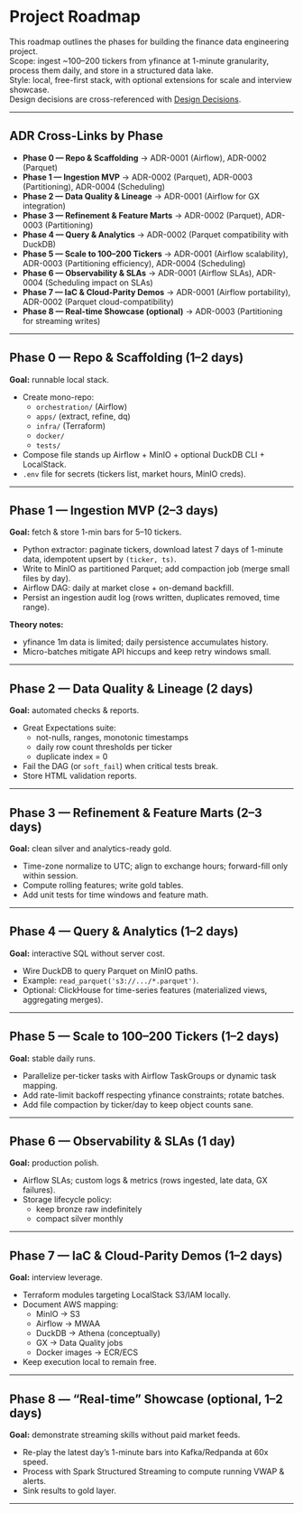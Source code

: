# Project Roadmap

This roadmap outlines the phases for building the finance data engineering project.  
Scope: ingest ~100–200 tickers from yfinance at 1-minute granularity, process them daily, and store in a structured data lake.  
Style: local, free-first stack, with optional extensions for scale and interview showcase.  
Design decisions are cross-referenced with [Design Decisions](design_decisions.md).

---

## ADR Cross-Links by Phase

- **Phase 0 — Repo & Scaffolding** → ADR-0001 (Airflow), ADR-0002 (Parquet)  
- **Phase 1 — Ingestion MVP** → ADR-0002 (Parquet), ADR-0003 (Partitioning), ADR-0004 (Scheduling)  
- **Phase 2 — Data Quality & Lineage** → ADR-0001 (Airflow for GX integration)  
- **Phase 3 — Refinement & Feature Marts** → ADR-0002 (Parquet), ADR-0003 (Partitioning)  
- **Phase 4 — Query & Analytics** → ADR-0002 (Parquet compatibility with DuckDB)  
- **Phase 5 — Scale to 100–200 Tickers** → ADR-0001 (Airflow scalability), ADR-0003 (Partitioning efficiency), ADR-0004 (Scheduling)  
- **Phase 6 — Observability & SLAs** → ADR-0001 (Airflow SLAs), ADR-0004 (Scheduling impact on SLAs)  
- **Phase 7 — IaC & Cloud-Parity Demos** → ADR-0001 (Airflow portability), ADR-0002 (Parquet cloud-compatibility)  
- **Phase 8 — Real-time Showcase (optional)** → ADR-0003 (Partitioning for streaming writes)  

---

## Phase 0 — Repo & Scaffolding (1–2 days)
**Goal:** runnable local stack.  

- Create mono-repo:  
  - `orchestration/` (Airflow)  
  - `apps/` (extract, refine, dq)  
  - `infra/` (Terraform)  
  - `docker/`  
  - `tests/`  
- Compose file stands up Airflow + MinIO + optional DuckDB CLI + LocalStack.  
- `.env` file for secrets (tickers list, market hours, MinIO creds).  

---

## Phase 1 — Ingestion MVP (2–3 days)
**Goal:** fetch & store 1-min bars for 5–10 tickers.  

- Python extractor: paginate tickers, download latest 7 days of 1-minute data, idempotent upsert by `(ticker, ts)`.  
- Write to MinIO as partitioned Parquet; add compaction job (merge small files by day).  
- Airflow DAG: daily at market close + on-demand backfill.  
- Persist an ingestion audit log (rows written, duplicates removed, time range).  

**Theory notes:**  
- yfinance 1m data is limited; daily persistence accumulates history.  
- Micro-batches mitigate API hiccups and keep retry windows small.  

---

## Phase 2 — Data Quality & Lineage (2 days)
**Goal:** automated checks & reports.  

- Great Expectations suite:  
  - not-nulls, ranges, monotonic timestamps  
  - daily row count thresholds per ticker  
  - duplicate index = 0  
- Fail the DAG (or `soft_fail`) when critical tests break.  
- Store HTML validation reports.  

---

## Phase 3 — Refinement & Feature Marts (2–3 days)
**Goal:** clean silver and analytics-ready gold.  

- Time-zone normalize to UTC; align to exchange hours; forward-fill only within session.  
- Compute rolling features; write gold tables.  
- Add unit tests for time windows and feature math.  

---

## Phase 4 — Query & Analytics (1–2 days)
**Goal:** interactive SQL without server cost.  

- Wire DuckDB to query Parquet on MinIO paths.  
- Example: `read_parquet('s3://.../*.parquet')`.  
- Optional: ClickHouse for time-series features (materialized views, aggregating merges).  

---

## Phase 5 — Scale to 100–200 Tickers (1–2 days)
**Goal:** stable daily runs.  

- Parallelize per-ticker tasks with Airflow TaskGroups or dynamic task mapping.  
- Add rate-limit backoff respecting yfinance constraints; rotate batches.  
- Add file compaction by ticker/day to keep object counts sane.  

---

## Phase 6 — Observability & SLAs (1 day)
**Goal:** production polish.  

- Airflow SLAs; custom logs & metrics (rows ingested, late data, GX failures).  
- Storage lifecycle policy:  
  - keep bronze raw indefinitely  
  - compact silver monthly  

---

## Phase 7 — IaC & Cloud-Parity Demos (1–2 days)
**Goal:** interview leverage.  

- Terraform modules targeting LocalStack S3/IAM locally.  
- Document AWS mapping:  
  - MinIO → S3  
  - Airflow → MWAA  
  - DuckDB → Athena (conceptually)  
  - GX → Data Quality jobs  
  - Docker images → ECR/ECS  
- Keep execution local to remain free.  

---

## Phase 8 — “Real-time” Showcase (optional, 1–2 days)
**Goal:** demonstrate streaming skills without paid market feeds.  

- Re-play the latest day’s 1-minute bars into Kafka/Redpanda at 60x speed.  
- Process with Spark Structured Streaming to compute running VWAP & alerts.  
- Sink results to gold layer.  

---
